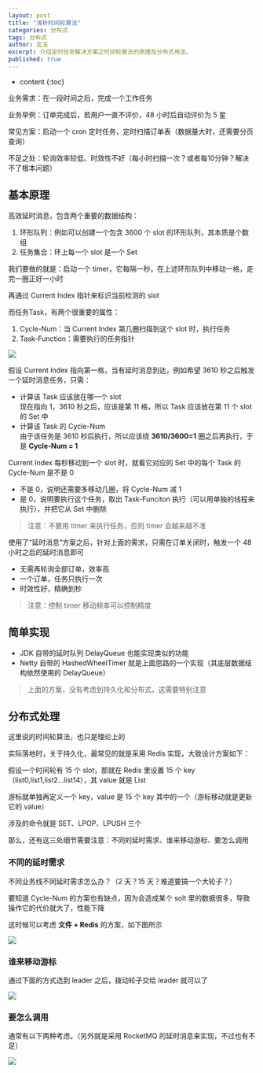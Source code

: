 ```yaml
---
layout: post
title: "浅析时间轮算法"
categories: 分布式
tags: 分布式
author: 玄玉
excerpt: 介绍定时任务解决方案之时间轮算法的原理及分布式用法。
published: true
---
```


* content
{:toc}


业务需求：在一段时间之后，完成一个工作任务

业务举例：订单完成后，若用户一直不评价，48 小时后自动评价为 5 星

常见方案：启动一个 cron 定时任务，定时扫描订单表（数据量大时，还需要分页查询）

不足之处：轮询效率较低、时效性不好（每小时扫描一次？或者每10分钟？解决不了根本问题）

## 基本原理

高效延时消息，包含两个重要的数据结构：
1. 环形队列：例如可以创建一个包含 3600 个 slot 的环形队列，其本质是个数组
2. 任务集合：环上每一个 slot 是一个 Set<Task>

我们要做的就是：启动一个 timer，它每隔一秒，在上述环形队列中移动一格，走完一圈正好一小时

再通过 Current Index 指针来标识当前检测的 slot

而任务Task，有两个很重要的属性：
1. Cycle-Num：当 Current Index 第几圈扫描到这个 slot 时，执行任务
2. Task-Function：需要执行的任务指针

![](https://gcore.jsdelivr.net/gh/jadyer/mydata/img/blog/2023/2023-01-20-cron-time-wheel-01.png)

假设 Current Index 指向第一格，当有延时消息到达，例如希望 3610 秒之后触发一个延时消息任务，只需：

* 计算该 Task 应该放在哪一个 slot<br/>
现在指向 1，3610 秒之后，应该是第 11 格，所以 Task 应该放在第 11 个 slot 的 Set<Task> 中
* 计算该 Task 的 Cycle-Num<br/>
由于该任务是 3610 秒后执行，所以应该绕 **3610/3600=1** 圈之后再执行，于是 **Cycle-Num = 1**

Current Index 每秒移动到一个 slot 时，就看它对应的 Set<Task> 中的每个 Task 的 Cycle-Num 是不是 0
* 不是 0，说明还需要多移动几圈，将 Cycle-Num 减 1
* 是 0，说明要执行这个任务，取出 Task-Funciton 执行（可以用单独的线程来执行），并把它从 Set<Task> 中删除

> 注意：不要用 timer 来执行任务，否则 timer 会越来越不准

使用了“延时消息”方案之后，针对上面的需求，只需在订单关闭时，触发一个 48 小时之后的延时消息即可
* 无需再轮询全部订单，效率高
* 一个订单，任务只执行一次
* 时效性好，精确到秒

> 注意：控制 timer 移动频率可以控制精度

## 简单实现

* JDK 自带的延时队列 DelayQueue 也能实现类似的功能
* Netty 自带的 HashedWheelTimer 就是上面思路的一个实现（其底层数据结构依然使用的 DelayQueue）

> 上面的方案，没有考虑到持久化和分布式，这需要特别注意

## 分布式处理

这里说的时间轮算法，也只是理论上的

实际落地时，关于持久化，最常见的就是采用 Redis 实现，大致设计方案如下：

假设一个时间轮有 15 个 slot，那就在 Redis 里设置 15 个 key（list0,list1,list2...list14），其 value 就是 List

游标就单独再定义一个 key，value 是 15 个 key 其中的一个（游标移动就是更新它的 value）

涉及的命令就是 SET、LPOP、LPUSH 三个

那么，还有这三处细节需要注意：不同的延时需求、谁来移动游标、要怎么调用

### 不同的延时需求

不同业务线不同延时需求怎么办？（2 天？15 天？难道要搞一个大轮子？）

要知道 Cycle-Num 的方案也有缺点，因为会造成某个 solt 里的数据很多，导致操作它的代价就大了，性能下降

这时候可以考虑 **文件 + Redis** 的方案，如下图所示

![](https://gcore.jsdelivr.net/gh/jadyer/mydata/img/blog/2023/2023-01-20-cron-time-wheel-02.png)

### 谁来移动游标

通过下面的方式选到 leader 之后，拨动轮子交给 leader 就可以了

![](https://gcore.jsdelivr.net/gh/jadyer/mydata/img/blog/2023/2023-01-20-cron-time-wheel-03.png)

### 要怎么调用

通常有以下两种考虑。（另外就是采用 RocketMQ 的延时消息来实现，不过也有不足）

![](https://gcore.jsdelivr.net/gh/jadyer/mydata/img/blog/2023/2023-01-20-cron-time-wheel-04.png)
